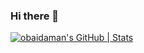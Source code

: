 ### Hi there 👋

<!--
**obaidaaman/obaidaaman** is a ✨ _special_ ✨ repository because its `README.md` (this file) appears on your GitHub profile.

Here are some ideas to get you started:

- 🔭 I’m currently working on Android Development Projects.
- 🌱 I’m currently learning Kotlin, Android Concepts and backend technologies.
- 👯 I’m looking to collaborate on Android Projects involving Kotlin as a programming language.
- 🤔 I’m looking for help with my project involving Broadcast Recievers and Notifications.
- 💬 Ask me about  Android , Firebase , Databases, Application Programming Interface.
- 📫 How to reach me: linkedin.com/in/aman-obaid-3788101b1 , amanobaidofficial01@gmail.com
- 😄 Pronouns: He/Him.
- ⚡ Fun fact: 
-->

[![obaidaman's GitHub | Stats](https://stats.quine.sh/obaidaman/github?theme=light)](https://quine.sh)
